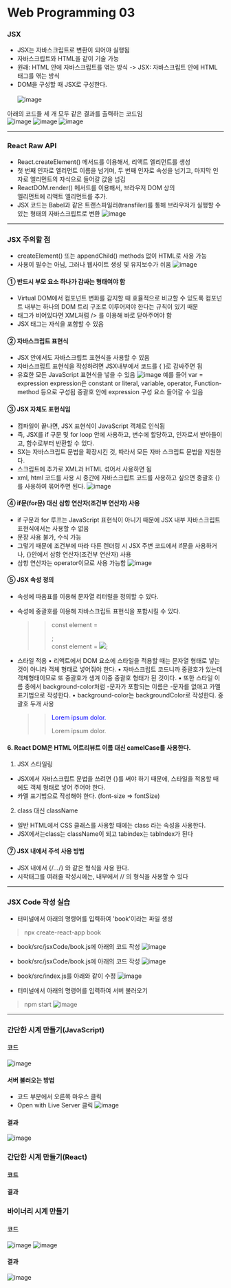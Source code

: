 # Web Programming 03

### JSX
- JSX는 자바스크립트로 변환이 되어야 실행됨
- 자바스크립트와 HTML을 같이 기술 가능
- 원래: HTML 안에 자바스크립트를 엮는 방식 -> JSX: 자바스크립트 안에 HTML 태그를 엮는 방식
- DOM을 구성할 때 JSX로 구성한다.</br></br>
![image](https://github.com/Gnyo/React/assets/102850495/83ff0565-b94d-4714-a9ac-a5568b089c36)

아래의 코드들 세 개 모두 같은 결과를 출력하는 코드임</br>
![image](https://github.com/Gnyo/React/assets/102850495/971c12e4-ad59-4d5b-9394-49c6696aa5a8)
![image](https://github.com/Gnyo/React/assets/102850495/cad02242-077d-4524-8554-d46712b0ac66)
![image](https://github.com/Gnyo/React/assets/102850495/eda025a3-ac65-4ad0-b606-423b81352578)

---

### React Raw API
- React.createElement() 메서드를 이용해서, 리액트 엘리먼트를 생성
- 첫 번째 인자로 엘리먼트 이름을 넘기며, 두 번째 인자로 속성을 넘기고, 마지막 인자로 엘리먼트의 자식으로
들어갈 값을 넘김
- ReactDOM.render() 메서드를 이용해서, 브라우저 DOM 상의 <div> 엘리먼트에 리액트 엘리먼트를 추가.
- JSX 코드는 Babel과 같은 트랜스파일러(transfiler)를 통해 브라우저가 실행할 수 있는 형태의 자바스크립트로
변환
![image](https://github.com/Gnyo/React/assets/102850495/fd3f4b7b-a7ea-400d-874d-f1ad31d91a41)

---

### JSX 주의할 점
- createElement() 또는 appendChild() methods 없이 HTML로 사용 가능
- 사용이 필수는 아님, 그러나 웹사이트 생성 및 유지보수가 쉬움
![image](https://github.com/Gnyo/React/assets/102850495/c90bab08-e5d6-4f88-abf1-bceffea59baf)

#### ① 반드시 부모 요소 하나가 감싸는 형태여야 함
- Virtual DOM에서 컴포넌트 변화를 감지할 때 효율적으로 비교할 수 있도록 컴포넌트 내부는 하나의 DOM 트리 구조로 이루어져야 한다는 규칙이 있기 때문
- 태그가 비어있다면 XML처럼 /> 를 이용해 바로 닫아주어야 함
- JSX 태그는 자식을 포함할 수 있음

#### ② 자바스크립트 표현식
- JSX 안에서도 자바스크립트 표현식을 사용할 수 있음
- 자바스크립트 표현식을 작성하려면 JSX내부에서 코드를 { }로 감싸주면 됨
- 유효한 모든 JavaScript 표현식을 넣을 수 있음
![image](https://github.com/Gnyo/React/assets/102850495/59e8c527-4d70-435e-89d0-13041b7b9981)
예를 들어 var = expression
expression은 constant or literal, variable, operator, Function-method 등으로 구성됨
중괄호 안에 expression 구성 요소 들어갈 수 있음

#### ③ JSX 자체도 표현식임
- 컴파일이 끝나면, JSX 표현식이 JavaScript 객체로 인식됨
- 즉, JSX를 if 구문 및 for loop 안에 사용하고, 변수에 할당하고, 인자로서 받아들이고, 함수로부터 반환할 수 있다.
- SX는 자바스크립트 문법을 확장시킨 것, 따라서 모든 자바 스크립트 문법을 지원한다.
- 스크립트에 추가로 XML과 HTML 섞어서 사용하면 됨
- xml, html 코드를 사용 시 중간에 자바스크립트 코드를 사용하고 싶으면 중괄호 {}를 사용하여 묶어주면 된다.
![image](https://github.com/Gnyo/React/assets/102850495/aba0fead-5b13-4488-a434-ee75dc199030)

#### ④ if문(for문) 대신 삼항 연산자(조건부 연산자) 사용
- if 구문과 for 루프는 JavaScript 표현식이 아니기 때문에 JSX 내부 자바스크립트 표현식에서는 사용할 수 없음
- 문장 사용 불가, 수식 가능
- 그렇기 때문에 조건부에 따라 다른 렌더링 시 JSX 주변 코드에서 if문을 사용하거나, {}안에서 삼항 연산자(조건부 연산자) 사용
- 삼항 연산자는 operator이므로 사용 가능함
![image](https://github.com/Gnyo/React/assets/102850495/e476c6a3-ae74-4484-ab12-12fa8722b4cc)

#### ⑤ JSX 속성 정의
- 속성에 따옴표를 이용해 문자열 리터럴을 정의할 수 있다.
- 속성에 중괄호를 이용해 자바스크립트 표현식을 포함시킬 수 있다.
  >> const element = <div tabIndex="0"></div>;</br>
  >> const element = <img src={user.avatarUrl}></img>;

- 스타일 적용
• 리액트에서 DOM 요소에 스타일을 적용할 때는 문자열 형태로 넣는 것이 아니라 객체 형태로 넣어줘야 한다.
• 자바스크립트 코드니까 중괄호가 있는데 객체형태이므로 또 중괄호가 생겨 이중 중괄호 형태가 된 것이다.
• 또한 스타일 이름 중에서 background-color처럼 -문자가 포함되는 이름은 -문자를 없애고 카멜 표기법으로 작성한다.
• background-color는 backgroundColor로 작성한다.
중괄호 두개 사용
  >> <p style="color: blue">Lorem ipsum dolor.</p>
  >> <p style={{color: blue}}>Lorem ipsum dolor.</p>

#### 6. React DOM은 HTML 어트리뷰트 이름 대신 camelCase를 사용한다.
1. JSX 스타일링
- JSX에서 자바스크립트 문법을 쓰려면 {}를 써야 하기 때문에, 스타일을 적용할 때에도 객체 형태로 넣어 주어야 한다.
- 카멜 표기법으로 작성해야 한다. (font-size => fontSize)
2. class 대신 className
- 일반 HTML에서 CSS 클래스를 사용할 때에는 class 라는 속성을 사용한다.
- JSX에서는class는 className이 되고 tabindex는 tabIndex가 된다

#### ⑦ JSX 내에서 주석 사용 방법
- JSX 내에서 {/*…*/} 와 같은 형식을 사용 한다.
- 시작태그를 여러줄 작성시에는, 내부에서 // 의 형식을 사용할 수 있다

--- 

### JSX Code 작성 실습
- 터미널에서 아래의 명령어를 입력하여 'book'이라는 파일 생성
> npx create-react-app book

- book/src/jsxCode/book.js에 아래의 코드 작성
![image](https://github.com/Gnyo/React/assets/102850495/22566617-b9c8-4880-a95f-95fbbef66262)

- book/src/jsxCode/book.js에 아래의 코드 작성
![image](https://github.com/Gnyo/React/assets/102850495/c1af0b98-8a62-4bd9-a97c-971697d86cbf)

- book/src/index.js를 아래와 같이 수정
![image](https://github.com/Gnyo/React/assets/102850495/20aa7e1a-a570-45ff-a8e4-f58ed7ffbd81)

- 터미널에서 아래의 명령어를 입력하여 서버 불러오기
> npm start
![image](https://github.com/Gnyo/React/assets/102850495/f0db735b-67a0-4fc4-9ffa-d5dcbf8b2fca)

---

### 간단한 시계 만들기(JavaScript)
#### 코드
![image](https://github.com/Gnyo/React/assets/102850495/f9be916b-6c14-4a5b-804f-757d94cc39b0)

#### 서버 불러오는 방법
- 코드 부분에서 오른쪽 마우스 클릭
- Open with Live Server 클릭
![image](https://github.com/Gnyo/React/assets/102850495/6b62f5e3-a0c2-4c4c-961a-e5f7c2a164ce)

#### 결과
![image](https://github.com/Gnyo/React/assets/102850495/095eeaa8-552b-45ae-b21e-0de9c406f7b3)


### 간단한 시계 만들기(React)
#### 코드


#### 결과

### 바이너리 시계 만들기
#### 코드
![image](https://github.com/Gnyo/React/assets/102850495/50a866d5-060f-4490-88b9-d6a04ade830a)
![image](https://github.com/Gnyo/React/assets/102850495/6b68b405-7a57-4a2d-9f87-5ce7353855fd)

#### 결과
![image](https://github.com/Gnyo/React/assets/102850495/09e68d41-8e39-4420-96c4-3ee5848eba0c)
